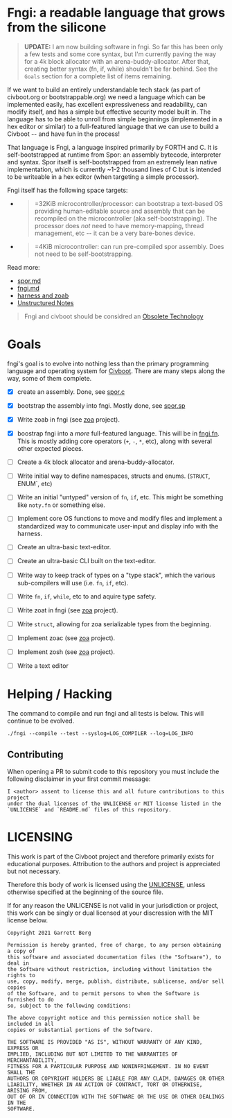 # Fngi: a readable language that grows from the silicone

> **UPDATE:** I am now building software in fngi. So far this has been only a
> few tests and some core syntax, but I'm currently paving the way for a 4k
> block allocator with an arena-buddy-allocator. After that, creating better
> syntax (fn, if, while) shouldn't be far behind. See the `Goals` section
> for a complete list of items remaining.

If we want to build an entirely understandable tech stack (as part of
civboot.org or bootstrappable.org) we need a language which can be
implemented easily, has excellent expressiveness and readability, can
modify itself, and has a simple but effective security model built in. The
language has to be able to unroll from simple beginnings (implemented in a hex
editor or similar) to a full-featured language that we can use to build a
Civboot -- and have fun in the process!

That language is Fngi, a language inspired primarily by FORTH and C. It is
self-bootstrapped at runtime from Spor: an assembly bytecode, interpreter and
syntax. Spor itself is self-bootstrapped from an extremely lean native
implementation, which is currently ~1-2 thousand lines of C but is intended to
be writeable in a hex editor (when targeting a simple processor).

Fngi itself has the following space targets:
- >=32KiB microcontroller/processor: can bootstrap a text-based OS providing
  human-editable source and assembly that can be recompiled on the
  microcontroller (aka self-bootstrapping). The processor does _not_ need to
  have memory-mapping, thread management, etc -- it can be a very bare-bones
  device.
- >=4KiB microcontroller: can run pre-compiled spor assembly. Does not need to
  be self-bootstrapping.

Read more:
* [spor.md](./spor.md)
* [fngi.md](./fngi.md)
* [harness and zoab](./harness.md)
* [Unstructured Notes](./notes/)

> Fngi and civboot should be considred an [Obsolete
> Technology](http://xkcd.com/1891)

# Goals
fngi's goal is to evolve into nothing less than the primary programming language
and operating system for [Civboot](http://civboot.org). There are many steps
along the way, some of them complete.

- [X] create an assembly. Done, see [spor.c](./spor.c)
- [X] bootstrap the assembly into fngi. Mostly done, see [spor.sp](./spor.sp)
- [x] Write zoab in fngi (see [zoa][zoa] project).
- [X] boostrap fngi into a _more_ full-featured language. This will be in
  [fngi.fn](./fngi.fn). This is mostly adding core operators (`+`, `-`, `*`,
  etc), along with several other expected pieces.
- [ ] Create a 4k block allocator and arena-buddy-allocator.
- [ ] Write initial way to define namespaces, structs and enums. (`STRUCT`,
      ENUM`, etc)
- [ ] Write an initial "untyped" version of `fn`, `if`, etc. This might be
      something like `noty.fn` or something else.
- [ ] Implement core OS functions to move and modify files and implement a
      standardized way to communicate user-input and display info with the
      harness.
- [ ] Create an ultra-basic text-editor.
- [ ] Create an ultra-basic CLI built on the text-editor.
- [ ] Write way to keep track of types on a "type stack", which the various
      sub-compilers will use (i.e. `fn`, `if`, etc).
- [ ] Write `fn`, `if`, `while`, etc to and aquire type safety.
- [ ] Write zoat in fngi (see [zoa][zoa] project).
- [ ] Write `struct`, allowing for zoa serializable types from the beginning.
- [ ] Implement zoac (see [zoa][zoa] project).
- [ ] Implement zosh (see [zoa][zoa] project).
- [ ] Write a text editor


[zoa]: http://github.com/vitiral/zoa

# Helping / Hacking

The command to compile and run fngi and all tests is below. This will continue
to be evolved.

```
./fngi --compile --test --syslog=LOG_COMPILER --log=LOG_INFO
```

## Contributing

When opening a PR to submit code to this repository you must include the
following disclaimer in your first commit message:

```
I <author> assent to license this and all future contributions to this project
under the dual licenses of the UNLICENSE or MIT license listed in the
`UNLICENSE` and `README.md` files of this repository.
```

# LICENSING

This work is part of the Civboot project and therefore primarily exists for
educational purposes. Attribution to the authors and project is appreciated but
not necessary.

Therefore this body of work is licensed using the [UNLICENSE](./UNLICENSE),
unless otherwise specified at the beginning of the source file.

If for any reason the UNLICENSE is not valid in your jurisdiction or project,
this work can be singly or dual licensed at your discression with the MIT
license below.

```
Copyright 2021 Garrett Berg

Permission is hereby granted, free of charge, to any person obtaining a copy of
this software and associated documentation files (the "Software"), to deal in
the Software without restriction, including without limitation the rights to
use, copy, modify, merge, publish, distribute, sublicense, and/or sell copies
of the Software, and to permit persons to whom the Software is furnished to do
so, subject to the following conditions:

The above copyright notice and this permission notice shall be included in all
copies or substantial portions of the Software.

THE SOFTWARE IS PROVIDED "AS IS", WITHOUT WARRANTY OF ANY KIND, EXPRESS OR
IMPLIED, INCLUDING BUT NOT LIMITED TO THE WARRANTIES OF MERCHANTABILITY,
FITNESS FOR A PARTICULAR PURPOSE AND NONINFRINGEMENT. IN NO EVENT SHALL THE
AUTHORS OR COPYRIGHT HOLDERS BE LIABLE FOR ANY CLAIM, DAMAGES OR OTHER
LIABILITY, WHETHER IN AN ACTION OF CONTRACT, TORT OR OTHERWISE, ARISING FROM,
OUT OF OR IN CONNECTION WITH THE SOFTWARE OR THE USE OR OTHER DEALINGS IN THE
SOFTWARE.
```
